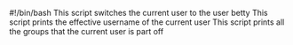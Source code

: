 #!/bin/bash
This script switches the current user to the user betty
This script prints the effective username of the current user
This script prints all the groups that the current user is part off
